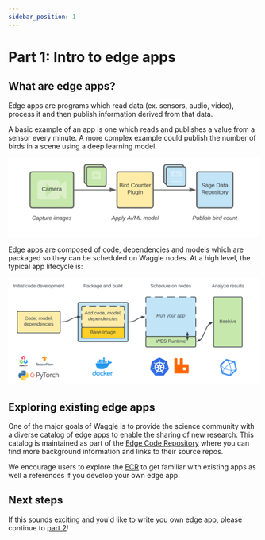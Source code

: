 ```yaml
---
sidebar_position: 1
---
```


# Part 1: Intro to edge apps

## What are edge apps?

Edge apps are programs which read data (ex. sensors, audio, video), process it and then publish information derived from that data.

A basic example of an app is one which reads and publishes a value from a sensor every minute. A more complex example could publish the number of birds in a scene using a deep learning model.

![Basic App](./images/plugin-basic.svg)

Edge apps are composed of code, dependencies and models which are packaged so they can be scheduled on Waggle nodes. At a high level, the typical app lifecycle is:

![Running App](./images/plugin-run.svg)

## Exploring existing edge apps

One of the major goals of Waggle is to provide the science community with a diverse catalog of edge apps to enable the sharing of new research. This catalog is maintained as part of the [Edge Code Repository](https://portal.sagecontinuum.org) where you can find more background information and links to their source repos.

We encourage users to explore the [ECR](/docs/about/architecture#edge-code-repository-ecr) to get familiar with existing apps as well a references if you develop your own edge app.

## Next steps

If this sounds exciting and you'd like to write you own edge app, please continue to [part 2](creating-an-edge-app)!
